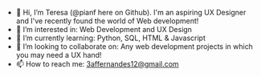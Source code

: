 - 👋 Hi, I’m Teresa (@pianf here on Github). I'm an aspiring UX Designer and I've recently found the world of Web development!
- 👀 I’m interested in: Web Development and UX Design
- 🌱 I’m currently learning: Python, SQL, HTML & Javascript
- 💞️ I’m looking to collaborate on: Any web development projects in which you may need a UX hand!
- 📫 How to reach me: 3affernandes12@gmail.com

<!---
pianf/pianf is a ✨ special ✨ repository because its `README.md` (this file) appears on your GitHub profile.
You can click the Preview link to take a look at your changes.
--->
